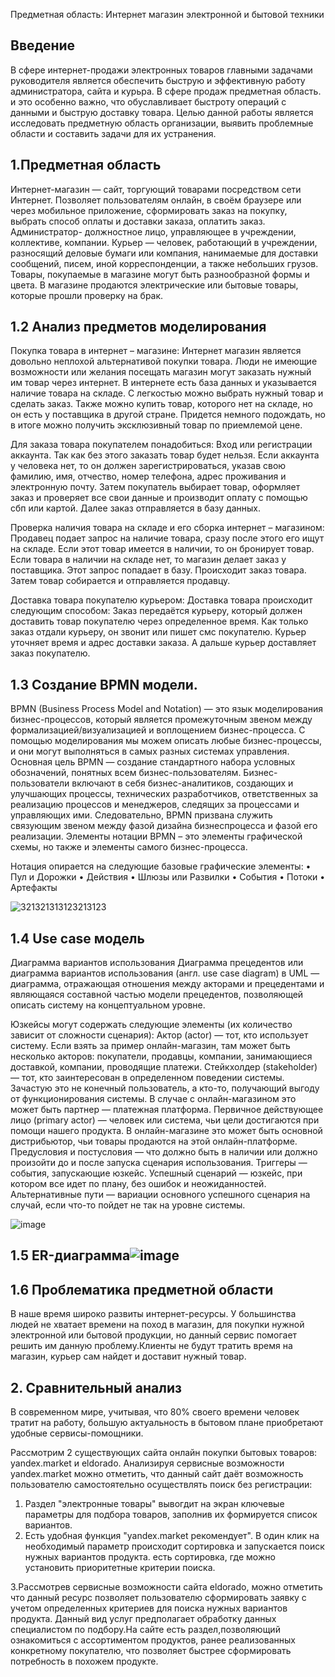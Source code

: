 Предметная область: Интернет магазин электронной и бытовой техники
## Введение
В сфере интернет-продажи электронных товаров главными задачами руководителя является обеспечить быструю и эффективную работу администратора, сайта и курьра. В сфере продаж предметная область.
и это особенно важно, что обуславливает быстроту операций с данными и быструю доставку товара.
Целью данной работы является исследовать предметную область организации, выявить проблемные области и составить задачи для их устранения.
 
## 1.Предметная область
Интернет-магазин — сайт, торгующий товарами посредством сети Интернет. Позволяет пользователям онлайн, в своём браузере или через мобильное приложение, сформировать заказ на покупку, выбрать способ оплаты и доставки заказа, оплатить заказ.
Администратор- должностное лицо, управляющее в учреждении, коллективе, компании.
Курьер — человек, работающий в учреждении, разносящий деловые бумаги или компания, нанимаемые для доставки сообщений, писем, иной корреспонденции, а также небольших грузов.
Товары, покупаемые в магазине могут быть разнообразной формы и цвета. В магазине продаются электрические или бытовые товары, которые прошли проверку на брак.

## 1.2 Анализ предметов моделирования
Покупка товара в интернет – магазине:
Интернет магазин является довольно неплохой альтернативой покупки товара. Люди не имеющие возможности или желания посещать магазин могут заказать нужный им товар через интернет. В интернете есть база данных и указывается наличие товара на складе. С легкостью можно выбрать нужный товар и сделать заказ. Также можно купить товар, которого нет на складе, но он есть у поставщика в другой стране. Придется немного подождать, но в итоге можно получить эксклюзивный товар по приемлемой цене.

Для заказа товара покупателем понадобиться:
Вход или регистрации аккаунта. Так как без этого заказать товар будет нельзя. Если аккаунта у человека нет, то он должен зарегистрироваться, указав свою фамилию, имя, отчество, номер телефона, адрес проживания и электронную почту. Затем покупатель выбирает товар, оформляет заказ и проверяет все свои данные и производит оплату с помощью сбп или картой. Далее заказ отправляется в базу данных.

Проверка наличия товара на складе и его сборка интернет – магазином:
Продавец подает запрос на наличие товара, сразу после этого его ищут на складе. Если этот товар имеется в наличии, то он бронирует товар. Если товара в наличии на складе нет, то магазин делает заказ у поставщика. Этот запрос попадает в базу. Происходит заказ товара. Затем товар собирается и отправляется продавцу.

Доставка товара покупателю курьером:
Доставка товара происходит следующим способом: Заказ передаётся курьеру, который должен доставить товар покупателю через определенное время. Как только заказ отдали курьеру, он звонит или пишет смс покупателю. Курьер уточняет время и адрес доставки заказа. А дальше курьер доставляет заказ покупателю.

## 1.3 Создание BPMN модели.
BPMN (Business Process Model and Notation) — это язык моделирования бизнес-процессов, который является промежуточным звеном между формализацией/визуализацией и воплощением бизнес-процесса. С помощью моделирования мы можем описать любые бизнес-процессы, и они могут выполняться в самых разных системах управления.
Основная цель BPMN — создание стандартного набора условных обозначений, понятных всем бизнес-пользователям. Бизнес-пользователи включают в себя бизнес-аналитиков, создающих и улучшающих процессы, технических разработчиков, ответственных за реализацию процессов и менеджеров, следящих за процессами и управляющих ими. Следовательно, BPMN призвана служить связующим звеном между фазой дизайна бизнеспроцесса и фазой его реализации.
Элементы нотации BPMN – это элементы графической схемы, но также и элементы самого бизнес-процесса.

Нотация опирается на следующие базовые графические элементы:
• Пул и Дорожки
• Действия
• Шлюзы или Развилки
• События
• Потоки
• Артефакты

![321321313123213123](https://user-images.githubusercontent.com/105587997/201195401-4c47da58-030e-4e83-8b6d-b971266a925a.png)


## 1.4 Use case модель
Диаграмма вариантов использования
Диаграмма прецедентов или диаграмма вариантов использования (англ. use case diagram) в UML — диаграмма, отражающая отношения между акторами и прецедентами и являющаяся составной частью модели прецедентов, позволяющей описать систему на концептуальном уровне.

Юзкейсы могут содержать следующие элементы (их количество зависит от сложности сценария):
Актор (actor) — тот, кто использует систему. Если взять за пример онлайн-магазин, там может быть несколько акторов: покупатели, продавцы, компании, занимающиеся доставкой, компании, проводящие платежи.
Стейкхолдер (stakeholder) — тот, кто заинтересован в определенном поведении системы. Зачастую это не конечный пользователь, а кто-то, получающий выгоду от функционирования системы. В случае с онлайн-магазином это может быть партнер — платежная платформа.
Первичное действующее лицо (primary actor) — человек или система, чьи цели достигаются при помощи нашего продукта. В онлайн-магазине это может быть основной дистрибьютор, чьи товары продаются на этой онлайн-платформе.
Предусловия и постусловия — что должно быть в наличии или должно произойти до и после запуска сценария использования.
Триггеры — события, запускающие юзкейс.
Успешный сценарий — юзкейс, при котором все идет по плану, без ошибок и неожиданностей.
Альтернативные пути — вариации основного успешного сценария на случай, если что-то пойдет не так на уровне системы.

![image](https://user-images.githubusercontent.com/105587997/193074254-a62b42d0-cd13-487f-8e51-c8bf7edd6f1c.png)

## 1.5 ER-диаграмма![image](https://user-images.githubusercontent.com/105587997/201217444-e2dcdcaf-32d2-406b-ba97-c85116babbd4.png)


## 1.6 Проблематика предметной области
В наше время широко развиты интернет-ресурсы. У большинства людей не хватает времени на поход в магазин, для покупки нужной электронной или бытовой продукции, но данный сервис помогает решить им данную проблему.Клиенты не будут тратить время на магазин, курьер сам найдет и доставит нужный товар.

## 2. Сравнительный анализ
В современном мире, учитывая, что 80% своего времени человек тратит на работу, большую актуальность в бытовом плане приобретают удобные сервисы-помощники.

Рассмотрим 2 существующих сайта онлайн покупки бытовых товаров: yandex.market и eldorado. Анализируя сервисные возможности yandex.market можно отметить, что данный сайт даёт возможность пользователю самостоятельно осуществлять поиск без регистрации:

1. Раздел "электронные товары" вывогдит на экран ключевые параметры для подбора товаров, заполнив их формируется список вариантов.
2. Есть удобная функция "yandex.market рекомендует". В один клик на необходимый параметр происходит сортировка и запускается поиск нужных вариантов продукта.
есть сортировка, где можно установить приоритетные критерии поиска.

3.Рассмотрев сервисные возможности сайта eldorado, можно отметить что данный ресурс позволяет пользователю сформировать заявку с учетом определенных критериев для поиска нужных вариантов продукта. Данный вид услуг предполагает обработку данных специалистом по подбору.На сайте есть раздел,позволяющий ознакомиться с ассортиментом продуктов, ранее реализованных конкретному покупателю, что позволяет быстрее сформировать потребность в похожем продукте.






